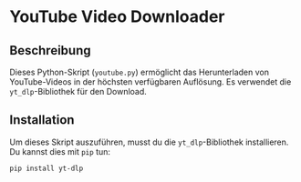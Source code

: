 # YouTube Video Downloader

## Beschreibung

Dieses Python-Skript (`youtube.py`) ermöglicht das Herunterladen von YouTube-Videos in der höchsten verfügbaren Auflösung. Es verwendet die `yt_dlp`-Bibliothek für den Download.

## Installation

Um dieses Skript auszuführen, musst du die `yt_dlp`-Bibliothek installieren. Du kannst dies mit `pip` tun:

```bash
pip install yt-dlp

